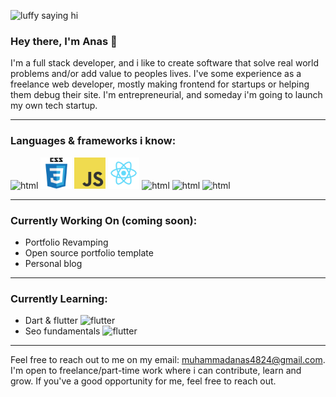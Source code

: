 ![luffy saying hi](https://c.tenor.com/UTxKJNlZilwAAAAi/luffy-monkey-d-luffy.gif)

### Hey there, I'm Anas 👋

I'm a full stack developer, and i like to create software that solve real world problems and/or add value to peoples lives. I've some experience as a freelance web developer, mostly making frontend for startups or helping them debug their site. I'm entrepreneurial, and someday i'm going to launch my own tech startup.

<hr/>

### Languages & frameworks i know:

<div style={{display: flex}}>
<img width="50rem" src="https://cdn0.iconfinder.com/data/icons/social-network-7/50/22-512.png" alt="html"/>
<img width="50rem" src="https://raw.githubusercontent.com/github/explore/80688e429a7d4ef2fca1e82350fe8e3517d3494d/topics/css/css.png" alt="html"/>
<img width="50rem" src="https://raw.githubusercontent.com/github/explore/80688e429a7d4ef2fca1e82350fe8e3517d3494d/topics/javascript/javascript.png" alt="html"/>
<img width="50rem" src="https://raw.githubusercontent.com/github/explore/80688e429a7d4ef2fca1e82350fe8e3517d3494d/topics/react/react.png" alt="html"/>
<img width="50rem" src="https://qph.fs.quoracdn.net/main-qimg-744f96b18fb3ef81b05512d78b679e25" alt="html"/>
<img width="50rem" src="https://cdn.freebiesupply.com/logos/large/2x/nodejs-icon-logo-png-transparent.png" alt="html"/>
<img width="50rem" src="https://www.pngall.com/wp-content/uploads/2016/05/WordPress-Logo-Free-Download-PNG.png" alt="html"/>
</div>
<hr/>

### Currently Working On (coming soon):
- Portfolio Revamping
- Open source portfolio template 
- Personal blog 
<hr/>

### Currently Learning:

- Dart & flutter <img width="15rem" src="https://cdn.iconscout.com/icon/free/png-256/flutter-3629369-3032362.png" alt="flutter"/>
- Seo fundamentals <img width="15rem" src="https://www.freeiconspng.com/uploads/search-engine-optimization-icon-7.png" alt="flutter"/>
<hr/>

Feel free to reach out to me on my email: muhammadanas4824@gmail.com. I'm open to freelance/part-time work where i can contribute, learn and grow. If you've a good opportunity for me, feel free to reach out.
